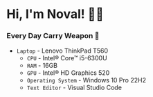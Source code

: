 <h1>Hi, I'm Noval! 👋🏻</h1>

### Every Day Carry Weapon 🧰
- `Laptop` - Lenovo ThinkPad T560
  -  `CPU` - Intel® Core™ i5-6300U
  -  `RAM` - 16GB
  -  `GPU` - Intel® HD Graphics 520
  -  `Operating System` - Windows 10 Pro 22H2
  -  `Text Editor` - Visual Studio Code



